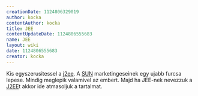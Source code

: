 ```yaml
---
creationDate: 1124806329019 
author: kocka 
contentAuthor: kocka 
title: JEE 
contentUpdateDate: 1124806555683 
name: JEE 
layout: wiki 
date: 1124806555683 
creator: kocka 
---
```

Kis egyszerusitessel a [j2ee](j2ee.html). A [SUN](Sun.html) marketingeseinek egy ujabb furcsa lepese. Mindig meglepik valamivel az embert. Majd ha JEE-nek nevezzuk a [J2EE](j2ee.html)t akkor ide atmasoljuk a tartalmat.
